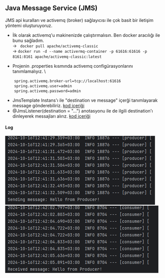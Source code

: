 ## Java Message Service (JMS)

JMS api kuralları ve activemq (broker) sağlayıcısı ile çok basit bir iletişim yöntemi oluşturuyoruz.

- İlk olarak activemq'u makinenizde çalıştırmalısın. Ben docker aracılığı ile bunu sağladım. \
-> ``` docker pull apache/activemq-classic``` \
-> ``` docker run -d --name activermq-container -p 61616:61616 -p 8161:8161 apache/activemq-classic:latest ```

- Projenin .properties kısmında activemq configürasyonlarını tanımlamalıyız. \
``` text 
    spring.activemq.broker-url=tcp://localhost:61616 
    spring.activemq.user=admin 
    spring.activemq.password=admin 
``` 
- JmsTemplate Instans'ı ile "destination ve message" içerği tanımlayarak message gönderebiliriz. [kod içeriği](producer/src/main/java/com/example/producer/JmsProducer.java)
- @JmsListener(destination = "...") anotasyonu ile de ilgili destination'ı dinleyerek messajları alırız. [kod içeriği](consumer/src/main/java/com/example/consumer/JmsConsumer.java)

#### Log
![producer](assets/Ekran%20görüntüsü%202024-10-16%20124218.png)
![consumer](assets/Ekran%20görüntüsü%202024-10-16%20124224.png)